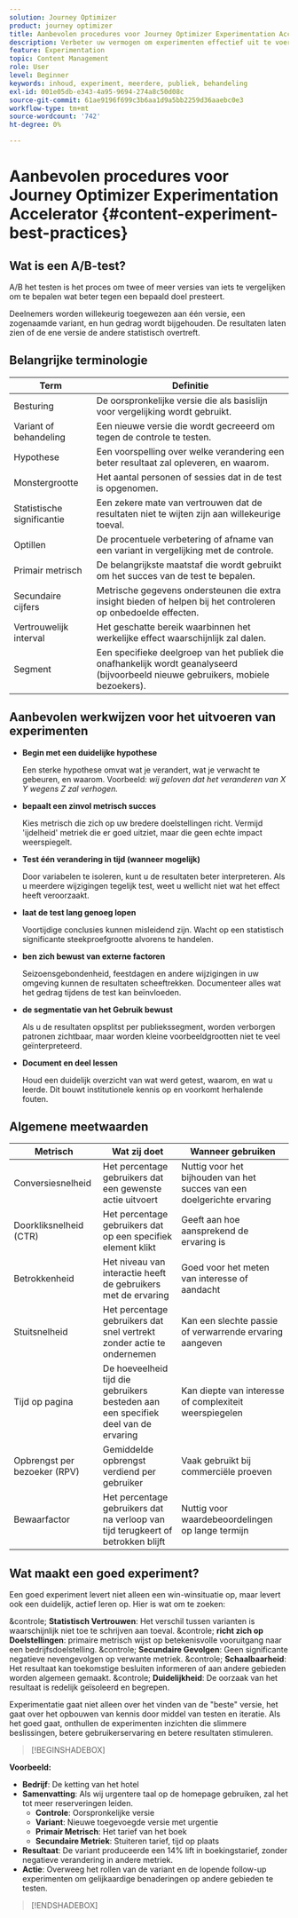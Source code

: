 ```yaml
---
solution: Journey Optimizer
product: journey optimizer
title: Aanbevolen procedures voor Journey Optimizer Experimentation Accelerator
description: Verbeter uw vermogen om experimenten effectief uit te voeren en inzichten te genereren
feature: Experimentation
topic: Content Management
role: User
level: Beginner
keywords: inhoud, experiment, meerdere, publiek, behandeling
exl-id: 001e05db-e343-4a95-9694-274a8c50d08c
source-git-commit: 61ae9196f699c3b6aa1d9a5bb2259d36aaebc0e3
workflow-type: tm+mt
source-wordcount: '742'
ht-degree: 0%

---
```


# Aanbevolen procedures voor Journey Optimizer Experimentation Accelerator {#content-experiment-best-practices}

## Wat is een A/B-test?

A/B het testen is het proces om twee of meer versies van iets te vergelijken om te bepalen wat beter tegen een bepaald doel presteert.

Deelnemers worden willekeurig toegewezen aan één versie, een zogenaamde variant, en hun gedrag wordt bijgehouden. De resultaten laten zien of de ene versie de andere statistisch overtreft.

## Belangrijke terminologie

| Term | Definitie |
|-|-|
| Besturing | De oorspronkelijke versie die als basislijn voor vergelijking wordt gebruikt. |
| Variant of behandeling | Een nieuwe versie die wordt gecreeerd om tegen de controle te testen. |
| Hypothese | Een voorspelling over welke verandering een beter resultaat zal opleveren, en waarom. |
| Monstergrootte | Het aantal personen of sessies dat in de test is opgenomen. |
| Statistische significantie | Een zekere mate van vertrouwen dat de resultaten niet te wijten zijn aan willekeurige toeval. |
| Optillen | De procentuele verbetering of afname van een variant in vergelijking met de controle. |
| Primair metrisch | De belangrijkste maatstaf die wordt gebruikt om het succes van de test te bepalen. |
| Secundaire cijfers | Metrische gegevens ondersteunen die extra insight bieden of helpen bij het controleren op onbedoelde effecten. |
| Vertrouwelijk interval | Het geschatte bereik waarbinnen het werkelijke effect waarschijnlijk zal dalen. |
| Segment | Een specifieke deelgroep van het publiek die onafhankelijk wordt geanalyseerd (bijvoorbeeld nieuwe gebruikers, mobiele bezoekers). |

## Aanbevolen werkwijzen voor het uitvoeren van experimenten

* **Begin met een duidelijke hypothese**

  Een sterke hypothese omvat wat je verandert, wat je verwacht te gebeuren, en waarom.
Voorbeeld: _wij geloven dat het veranderen van X Y wegens Z zal verhogen._

* **bepaalt een zinvol metrisch succes**

  Kies metrisch die zich op uw bredere doelstellingen richt. Vermijd &#39;ijdelheid&#39; metriek die er goed uitziet, maar die geen echte impact weerspiegelt.

* **Test één verandering in tijd (wanneer mogelijk)**

  Door variabelen te isoleren, kunt u de resultaten beter interpreteren. Als u meerdere wijzigingen tegelijk test, weet u wellicht niet wat het effect heeft veroorzaakt.

* **laat de test lang genoeg lopen**

  Voortijdige conclusies kunnen misleidend zijn. Wacht op een statistisch significante steekproefgrootte alvorens te handelen.

* **ben zich bewust van externe factoren**

  Seizoensgebondenheid, feestdagen en andere wijzigingen in uw omgeving kunnen de resultaten scheeftrekken. Documenteer alles wat het gedrag tijdens de test kan beïnvloeden.

* **de segmentatie van het Gebruik bewust**

  Als u de resultaten opsplitst per publiekssegment, worden verborgen patronen zichtbaar, maar worden kleine voorbeeldgrootten niet te veel geïnterpreteerd.

* **Document en deel lessen**

  Houd een duidelijk overzicht van wat werd getest, waarom, en wat u leerde. Dit bouwt institutionele kennis op en voorkomt herhalende fouten.

## Algemene meetwaarden

| Metrisch | Wat zij doet | Wanneer gebruiken |
|-|-|-|
| Conversiesnelheid | Het percentage gebruikers dat een gewenste actie uitvoert | Nuttig voor het bijhouden van het succes van een doelgerichte ervaring |
| Doorkliksnelheid (CTR) | Het percentage gebruikers dat op een specifiek element klikt | Geeft aan hoe aansprekend de ervaring is |
| Betrokkenheid | Het niveau van interactie heeft de gebruikers met de ervaring | Goed voor het meten van interesse of aandacht |
| Stuitsnelheid | Het percentage gebruikers dat snel vertrekt zonder actie te ondernemen | Kan een slechte passie of verwarrende ervaring aangeven |
| Tijd op pagina | De hoeveelheid tijd die gebruikers besteden aan een specifiek deel van de ervaring | Kan diepte van interesse of complexiteit weerspiegelen |
| Opbrengst per bezoeker (RPV) | Gemiddelde opbrengst verdiend per gebruiker | Vaak gebruikt bij commerciële proeven |
| Bewaarfactor | Het percentage gebruikers dat na verloop van tijd terugkeert of betrokken blijft | Nuttig voor waardebeoordelingen op lange termijn |

## Wat maakt een goed experiment?

Een goed experiment levert niet alleen een win-winsituatie op, maar levert ook een duidelijk, actief leren op.
Hier is wat om te zoeken:

&amp;controle; **Statistisch Vertrouwen**: Het verschil tussen varianten is waarschijnlijk niet toe te schrijven aan toeval.
&amp;controle; **richt zich op Doelstellingen**: primaire metrisch wijst op betekenisvolle vooruitgang naar een bedrijfsdoelstelling.
&amp;controle; **Secundaire Gevolgen**: Geen significante negatieve nevengevolgen op verwante metriek.
&amp;controle; **Schaalbaarheid**: Het resultaat kan toekomstige besluiten informeren of aan andere gebieden worden algemeen gemaakt.
&amp;controle; **Duidelijkheid**: De oorzaak van het resultaat is redelijk geïsoleerd en begrepen.

Experimentatie gaat niet alleen over het vinden van de &quot;beste&quot; versie, het gaat over het opbouwen van kennis door middel van testen en iteratie. Als het goed gaat, onthullen de experimenten inzichten die slimmere beslissingen, betere gebruikerservaring en betere resultaten stimuleren.

>[!BEGINSHADEBOX]

**Voorbeeld:**

* **Bedrijf**: De ketting van het hotel
* **Samenvatting**: Als wij urgentere taal op de homepage gebruiken, zal het tot meer reserveringen leiden.
   * **Controle**: Oorspronkelijke versie
   * **Variant**: Nieuwe toegevoegde versie met urgentie
   * **Primair Metrisch**: Het tarief van het boek
   * **Secundaire Metriek**: Stuiteren tarief, tijd op plaats
* **Resultaat**: De variant produceerde een 14% lift in boekingstarief, zonder negatieve verandering in andere metriek.
* **Actie**: Overweeg het rollen van de variant en de lopende follow-up experimenten om gelijkaardige benaderingen op andere gebieden te testen.

>[!ENDSHADEBOX]

